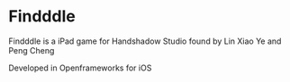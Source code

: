 

Findddle
==========

Findddle is a iPad game for Handshadow Studio found by Lin Xiao Ye and Peng Cheng

Developed in Openframeworks for iOS

